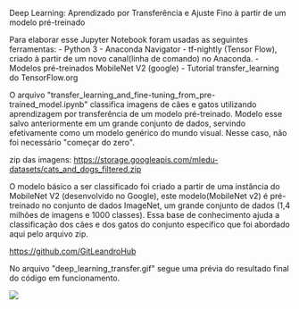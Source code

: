 Deep Learning: Aprendizado por Transferência e Ajuste Fino à partir de um modelo pré-treinado

Para elaborar esse Jupyter Notebook foram usadas as seguintes ferramentas:
    - Python 3
    - Anaconda Navigator
    - tf-nightly (Tensor Flow), criado à partir de um novo canal(linha de comando) no Anaconda.
    - Modelos pré-treinados MobileNet V2 (google)
    - Tutorial transfer_learning do TensorFlow.org

O arquivo "transfer_learning_and_fine-tuning_from_pre-trained_model.ipynb" classifica imagens de cães e gatos utilizando aprendizagem por transferência de um modelo pré-treinado. Modelo esse salvo anteriormente em um grande conjunto de dados, servindo efetivamente como um modelo genérico do mundo visual. Nesse caso, não foi necessário "começar do zero".

zip das imagens: https://storage.googleapis.com/mledu-datasets/cats_and_dogs_filtered.zip

O modelo básico a ser classificado foi criado a partir de uma instância do MobileNet V2 (desenvolvido no Google), este modelo(MobileNet v2) é pré-treinado no conjunto de dados ImageNet, um grande conjunto de dados (1,4 milhões de imagens e 1000 classes). Essa base de conhecimento ajuda a classificação dos cães e dos gatos do conjunto específico que foi abordado aqui pelo arquivo zip.

https://github.com/GitLeandroHub

No arquivo "deep_learning_transfer.gif" segue uma prévia do resultado final do código em funcionamento.

![](transfer_learning_fine-tuning_from_pre-trained_model.gif)
